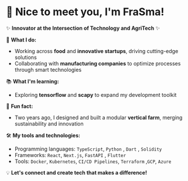 # 👋 Nice to meet you, I'm FraSma!  

✨ **Innovator at the Intersection of Technology and AgriTech** ✨  

🚀 **What I do:**  
- Working across **food** and **innovative startups**, driving cutting-edge solutions  
- Collaborating with **manufacturing companies** to optimize processes through smart technologies  

📚 **What I'm learning:**  
- Exploring  **tensorflow** and **scapy** to expand my development toolkit  

🌱 **Fun fact:**  
- Two years ago, I designed and built a modular **vertical farm**, merging sustainability and innovation  

🛠️ **My tools and technologies:**  
- Programming languages:  `TypeScript`, `Python`  , `Dart`  , `Solidity`  
- Frameworks: `React`, `Next.js`, `FastAPI` , `Flutter`  
- Tools: `Docker`, `Kubernetes`, `CI/CD Pipelines`, `Terraform`  ,`GCP`, `Azure`  

💡 **Let's connect and create tech that makes a difference!**  

